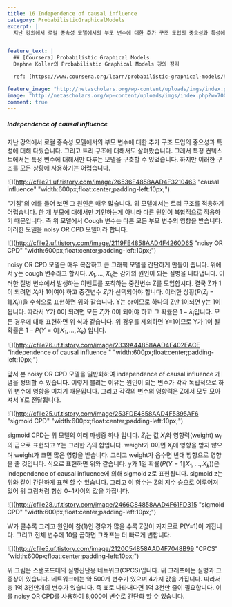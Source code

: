 ```yaml
---
title: 16 Independence of causal influence
category: ProbabilisticGraphicalModels
excerpt: |
  지난 강의에서 로컬 종속성 모델에서의 부모 변수에 대한 추가 구조 도입의 중요성과 특성에 대해 다뤘습니다. 그리고 트리 구조에 대해서도 살펴봤습니다. 


feature_text: |
  ## [Coursera] Probabilistic Graphical Models
  Daphne Koller의 Probabilistic Graphical Models 강의 정리

  ref: [https://www.coursera.org/learn/probabilistic-graphical-models/home](https://www.coursera.org/learn/probabilistic-graphical-models/home "coursera")

feature_image: "http://netascholars.org/wp-content/uploads/imgs/index.php?w=700&src=http://netascholars.org/wp-content/uploads/2013/04/9780262258357-1024x512.jpg"
image: "http://netascholars.org/wp-content/uploads/imgs/index.php?w=700&src=http://netascholars.org/wp-content/uploads/2013/04/9780262258357-1024x512.jpg"
comment: true
---
```



##### Independence of causal influence


지난 강의에서 로컬 종속성 모델에서의 부모 변수에 대한 추가 구조 도입의 중요성과 특성에 대해 다뤘습니다. 그리고 트리 구조에 대해서도 살펴봤습니다. 그래서 특정 컨텍스트에서는 특정 변수에 대해서만 다루는 모델을 구축할 수 있었습니다. 하지만 이러한 구조를 모든 상황에 사용하기는 어렵습니다.

![](http://cfile21.uf.tistory.com/image/26536F4858AAD4F3210463 "causal influence" "width:600px;float:center;padding-left:10px;")

"기침"의 예를 들어 보면 그 원인은 매우 많습니다. 위 모델에서는 트리 구조를 적용하기 어렵습니다. 한 개 부모에 대해서만 기인하는게 아니라 다른 원인이 복합적으로 작용하기 때문입니다. 즉 위 모델에서 Cough 변수는 다른 모든 부모 변수의 영향을 받습니다. 이러한 모델을 noisy OR CPD 모델이라 합니다.  

![](http://cfile2.uf.tistory.com/image/2119FE4858AAD4F4260D65 "noisy OR CPD" "width:600px;float:center;padding-left:10px;")

noisy OR CPD 모델은 매우 복잡하고 큰 그래픽 모델을 간단하게 만들어 줍니다. 위에서 y는 cough 변수라고 합시다. $X_1, ..., X_k$는 감기의 원인이 되는 질병을 나타냅니다. 이러한 질병 변수에서 발생하는 이벤트를 포착하는 중간변수 Z를 도입합시다.  결국 Z가 1이 되려면 $X_i$가 1이여야 하고 중간변수 $Z_i$가 선택되어야 합니다. 이러한 상황($P(Z_i=1\|X_i)$)을 수식으로 표현하면 위와 같습니다. Y는 or이므로 하나의 Z만 1이되면 y는 1이 됩니다. 따라서 Y가 0이 되려면 모든 $Z_i$가 0이 되어야 하고 그 확률은 $1-\lambda_i$입니다. 모든 경우에 대해 표현하면 위 식과 같습니다. 위 경우를 제외하면 Y=1이므로 Y가 1이 될 확률은 $1-P(Y=0\|X_1, ..., X_k)$ 입니다. 

![](http://cfile26.uf.tistory.com/image/2339A44858AAD4F402EACE "independence of causal influence " "width:600px;float:center;padding-left:10px;")

앞서 본 noisy OR CPD 모델을 일반화하여 independence of causal influence 개념을 정의할 수 있습니다. 이렇게 불리는 이유는 원인이 되는 변수가 각각 독립적으로 하위 변수에 영향을 미치기 때문입니다. 그리고 각각의 변수의 영향력은 Z에서 모두 모아져서 Y로 전달됩니다.

![](http://cfile25.uf.tistory.com/image/253FDE4858AAD4F5395AF6 "sigmoid CPD" "width:600px;float:center;padding-left:10px;")

sigmoid CPD는 위 모델의 여러 파생중 하나 입니다. $Z_i$는 값 $X_i$와 영향력(weight) $w_i$의 곱으로 표현되고 Y는 그러한 $Z_i$의 합입니다. weight가 0이면 $X_i$에 영향을 받지 않으며 weight가 크면 많은 영향을 받습니다. 그리고 weight가 음수면 반대 방향으로 영향을 줄 것입니다. 식으로 표현하면 위와 같습니다. y가 1일 확률($P(Y=1\|X_1, ..., X_k)$)은 independence of causal influence에 의해 sigmoid z로 표현됩니다. sigmoid z는 위와 같이 간단하게 표현 할 수 있습니다. 그리고 이 함수는 Z의 지수 승으로 이루어져 있어 위 그림처럼 항상 0~1사이의 값을 가집니다.   

![](http://cfile28.uf.tistory.com/image/2466C84858AAD4F61FD315 "sigmoid CPD" "width:600px;float:center;padding-left:10px;")

W가 클수록 그리고 원인이 참(1)인 경우가 많을 수록 Z값이 커지므로 P(Y=1)이 커집니다. 그리고 전체 변수에 10을 곱하면 그래프는 더 빠르게 변합니다.  

![](http://cfile5.uf.tistory.com/image/2120C54858AAD4F7048B99 "CPCS" "width:600px;float:center;padding-left:10px;")

위 그림은 스탠포드대의 질병진단용 네트워크(CPCS)입니다. 위 그래프에는 질병과 그 증상이 있습니다. 네트워크에는 약 500개 변수가 있으며 4가지 값을 가집니다. 따라서 총 1억 3천만개의 변수가 있습니다. 즉 표로 나타내다면 1억 3천만 줄이 필요합니다. 이를 noisy OR CPD를 사용하여 8,000여 변수로 간단화 할 수 있습니다.  